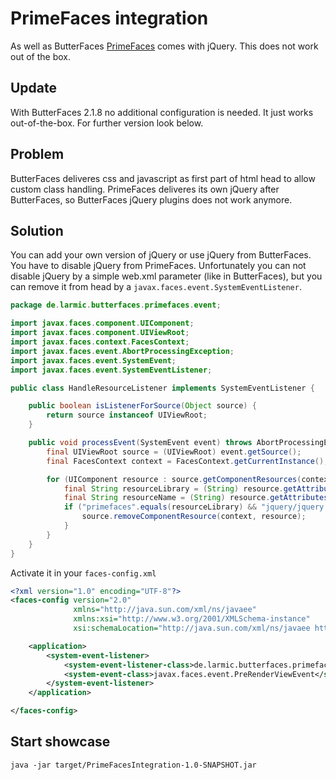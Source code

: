 # PrimeFaces integration

As well as ButterFaces [PrimeFaces](http://www.primefaces.org/) comes with jQuery. This does not work out of the box.

## Update
With ButterFaces 2.1.8 no additional configuration is needed. It just works out-of-the-box. For further version look below.

## Problem
ButterFaces deliveres css and javascript as first part of html head to allow custom class handling. PrimeFaces deliveres its own jQuery after ButterFaces, so ButterFaces jQuery plugins does not work anymore.

## Solution
You can add your own version of jQuery or use jQuery from ButterFaces. You have to disable jQuery from PrimeFaces. Unfortunately you can not disable jQuery by a simple web.xml parameter (like in ButterFaces), but you can remove it from head by a `javax.faces.event.SystemEventListener`.
```java
package de.larmic.butterfaces.primefaces.event;

import javax.faces.component.UIComponent;
import javax.faces.component.UIViewRoot;
import javax.faces.context.FacesContext;
import javax.faces.event.AbortProcessingException;
import javax.faces.event.SystemEvent;
import javax.faces.event.SystemEventListener;

public class HandleResourceListener implements SystemEventListener {

    public boolean isListenerForSource(Object source) {
        return source instanceof UIViewRoot;
    }

    public void processEvent(SystemEvent event) throws AbortProcessingException {
        final UIViewRoot source = (UIViewRoot) event.getSource();
        final FacesContext context = FacesContext.getCurrentInstance();

        for (UIComponent resource : source.getComponentResources(context, "head")) {
            final String resourceLibrary = (String) resource.getAttributes().get("library");
            final String resourceName = (String) resource.getAttributes().get("name");
            if ("primefaces".equals(resourceLibrary) && "jquery/jquery.js".equals(resourceName)) {
                source.removeComponentResource(context, resource);
            }
        }
    }
}
```
Activate it in your `faces-config.xml`
```xml
<?xml version="1.0" encoding="UTF-8"?>
<faces-config version="2.0"
              xmlns="http://java.sun.com/xml/ns/javaee"
              xmlns:xsi="http://www.w3.org/2001/XMLSchema-instance"
              xsi:schemaLocation="http://java.sun.com/xml/ns/javaee http://java.sun.com/xml/ns/javaee/web-facesconfig_2_0.xsd">

    <application>
        <system-event-listener>
            <system-event-listener-class>de.larmic.butterfaces.primefaces.event.HandleResourceListener</system-event-listener-class>
            <system-event-class>javax.faces.event.PreRenderViewEvent</system-event-class>
        </system-event-listener>
    </application>

</faces-config>
```

## Start showcase
```
java -jar target/PrimeFacesIntegration-1.0-SNAPSHOT.jar
```